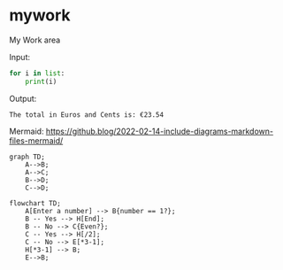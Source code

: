# mywork

My Work area

Input:
```python
for i in list:
    print(i)
```
Output:
```
The total in Euros and Cents is: €23.54
```

Mermaid:
https://github.blog/2022-02-14-include-diagrams-markdown-files-mermaid/


```mermaid
graph TD;
    A-->B;
    A-->C;
    B-->D;
    C-->D;
```

```mermaid
flowchart TD;
    A[Enter a number] --> B{number == 1?};
    B -- Yes --> H[End];
    B -- No --> C{Even?};
    C -- Yes --> H[/2];
    C -- No --> E[*3-1];
    H[*3-1] --> B;
    E-->B;
```